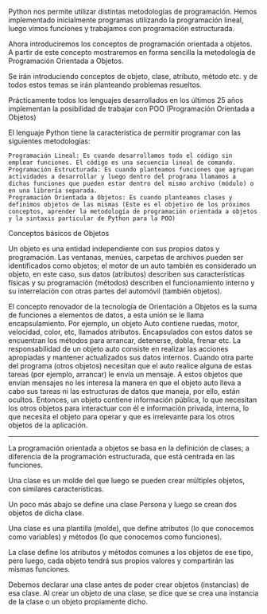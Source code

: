 Python nos permite utilizar distintas metodologías de programación. Hemos implementado inicialmente programas utilizando la programación lineal, luego vimos funciones y trabajamos con programación estructurada.

Ahora introduciremos los conceptos de programación orientada a objetos. A partir de este concepto mostraremos en forma sencilla la metodología de Programación Orientada a Objetos.

Se irán introduciendo conceptos de objeto, clase, atributo, método etc. y de todos estos temas se irán planteando problemas resueltos.

Prácticamente todos los lenguajes desarrollados en los últimos 25 años implementan la posibilidad de trabajar con POO (Programación Orientada a Objetos)

El lenguaje Python tiene la característica de permitir programar con las siguientes metodologías:

    Programación Lineal: Es cuando desarrollamos todo el código sin emplear funciones. El código es una secuencia lineal de comando.
    Programación Estructurada: Es cuando planteamos funciones que agrupan actividades a desarrollar y luego dentro del programa llamamos a dichas funciones que pueden estar dentro del mismo archivo (módulo) o en una librería separada.
    Programación Orientada a Objetos: Es cuando planteamos clases y definimos objetos de las mismas (Este es el objetivo de los próximos conceptos, aprender la metodología de programación orientada a objetos y la sintaxis particular de Python para la POO)

Conceptos básicos de Objetos

Un objeto es una entidad independiente con sus propios datos y programación. Las ventanas, menúes, carpetas de archivos pueden ser identificados como objetos; el motor de un auto también es considerado un objeto, en este caso, sus datos (atributos) describen sus características físicas y su programación (métodos) describen el funcionamiento interno y su interrelación con otras partes del automóvil (también objetos).

El concepto renovador de la tecnología de Orientación a Objetos es la suma de funciones a elementos de datos, a esta unión se le llama encapsulamiento.
Por ejemplo, un objeto Auto contiene ruedas, motor, velocidad, color, etc, llamados atributos. Encapsulados con estos datos se encuentran los métodos para arrancar, detenerse, dobla, frenar etc.
La responsabilidad de un objeto auto consiste en realizar las acciones apropiadas y mantener actualizados sus datos internos.
Cuando otra parte del programa (otros objetos) necesitan que el auto realice alguna de estas tareas (por ejemplo, arrancar) le envía un mensaje. A estos objetos que envían mensajes no les interesa la manera en que el objeto auto lleva a cabo sus tareas ni las estructuras de datos que maneja, por ello, están ocultos.
Entonces, un objeto contiene información pública, lo que necesitan los otros objetos para interactuar con él e información privada, interna, lo que necesita el objeto para operar y que es irrelevante para los otros objetos de la aplicación.

******************************************************************************************************************************************************************************************************************

La programación orientada a objetos se basa en la definición de clases; a diferencia de la programación estructurada, que está centrada en las funciones.

Una clase es un molde del que luego se pueden crear múltiples objetos, con similares características.

Un poco más abajo se define una clase Persona y luego se crean dos objetos de dicha clase.

Una clase es una plantilla (molde), que define atributos (lo que conocemos como variables) y métodos (lo que conocemos como funciones).

La clase define los atributos y métodos comunes a los objetos de ese tipo, pero luego, cada objeto tendrá sus propios valores y compartirán las mismas funciones.

Debemos declarar una clase antes de poder crear objetos (instancias) de esa clase. Al crear un objeto de una clase, se dice que se crea una instancia de la clase o un objeto propiamente dicho.